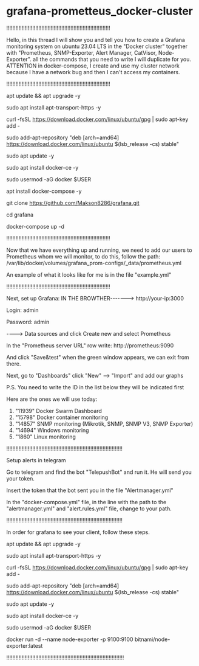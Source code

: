 # grafana-prometteus_docker-cluster
!!!!!!!!!!!!!!!!!!!!!!!!!!!!!!!!!!!!!!!!!!!!!!!!!!!!!!!!!!!!!!!!!!!!

Hello, in this thread I will show you and tell you how to create a Grafana monitoring system on ubuntu 23.04 LTS in the "Docker cluster" together with "Prometheus, SNMP-Exporter, Alert Manager, CatVisor, Node-Exporter". all the commands that you need to write I will duplicate for you. 
ATTENTION in docker-compose, I create and use my cluster network because I have a network bug and then I can't access my containers.

!!!!!!!!!!!!!!!!!!!!!!!!!!!!!!!!!!!!!!!!!!!!!!!!!!!!!!!!!!!!!!!!!!!!

apt update && apt upgrade -y

sudo apt install apt-transport-https -y

curl -fsSL https://download.docker.com/linux/ubuntu/gpg | sudo apt-key add -

sudo add-apt-repository "deb [arch=amd64] https://download.docker.com/linux/ubuntu $(lsb_release -cs) stable"

sudo apt update -y

sudo apt install docker-ce -y

sudo usermod -aG docker $USER

apt install docker-compose -y

git clone https://github.com/Makson8286/grafana.git

cd grafana

docker-compose up -d

!!!!!!!!!!!!!!!!!!!!!!!!!!!!!!!!!!!!!!!!!!!!!!!!!!!!!!!!!!!!!!!!!!!!

Now that we have everything up and running, we need to add our users to Prometheus whom we will monitor, to do this, follow the path: /var/lib/docker/volumes/grafana_prom-configs/_data/prometheus.yml

An example of what it looks like for me is in the file "example.yml"

!!!!!!!!!!!!!!!!!!!!!!!!!!!!!!!!!!!!!!!!!!!!!!!!!!!!!!!!!!!!!!!!!!!!

Next, set up Grafana:
IN THE BROWTHER-------> http://your-ip:3000

Login: admin

Password: admin

----> Data sources and click Create new and select Prometheus

In the "Prometheus server URL" row write: http://prometheus:9090

And click "Save&test" when the green window appears, we can exit from there.

Next, go to "Dashboards" click "New" --> "Import" and add our graphs 

P.S. You need to write the ID in the list below they will be indicated first 

Here are the ones we will use today: 
1. "11939" Docker Swarm Dashboard
2. "15798" Docker container monitoring
3. "14857" SNMP monitoring (Mikrotik, SNMP, SNMP V3, SNMP Exporter)
4. "14694" Windows monitoring
5. "1860" Linux monitoring

!!!!!!!!!!!!!!!!!!!!!!!!!!!!!!!!!!!!!!!!!!!!!!!!!!!!!!!!!!!!!!!!!!!!!!!!!!!!

Setup alerts in telegram

Go to telegram and find the bot "TelepushBot" and run it. He will send you your token. 

Insert the token that the bot sent you in the file "Alertmanager.yml"

In the "docker-compose.yml" file, in the line with the path to the "alertmanager.yml" and "alert.rules.yml" file, change to your path.

!!!!!!!!!!!!!!!!!!!!!!!!!!!!!!!!!!!!!!!!!!!!!!!!!!!!!!!!!!!!!!!!!!!!!!!!!!!!

In order for grafana to see your client, follow these steps.

apt update && apt upgrade -y

sudo apt install apt-transport-https -y

curl -fsSL https://download.docker.com/linux/ubuntu/gpg | sudo apt-key add -

sudo add-apt-repository "deb [arch=amd64] https://download.docker.com/linux/ubuntu $(lsb_release -cs) stable"

sudo apt update -y

sudo apt install docker-ce -y

sudo usermod -aG docker $USER

docker run -d --name node-exporter -p 9100:9100 bitnami/node-exporter:latest

!!!!!!!!!!!!!!!!!!!!!!!!!!!!!!!!!!!!!!!!!!!!!!!!!!!!!!!!!!!!!!!!!!!!!!!!!!!!!
